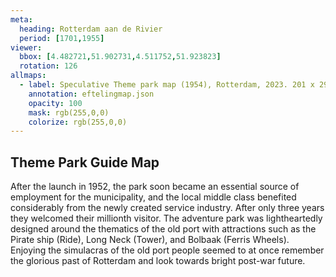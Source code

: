 ```yaml
---
meta:
  heading: Rotterdam aan de Rivier
  period: [1701,1955]
viewer:
  bbox: [4.482721,51.902731,4.511752,51.923823]
  rotation: 126
allmaps:
  - label: Speculative Theme park map (1954), Rotterdam, 2023. 201 x 297mm. The Berlage. Based on the park map of Henry Knoet of 1986. Scale 1:5,000. De Efteling Archive.
    annotation: eftelingmap.json
    opacity: 100
    mask: rgb(255,0,0)
    colorize: rgb(255,0,0)
---
```

##  Theme Park Guide Map

After the launch in 1952, the park soon became an essential source of employment for the municipality, and the local middle class benefited considerably from the newly created service industry. After only three years they welcomed their millionth visitor. The adventure park was lightheartedly designed around the thematics of the old port with attractions such as the Pirate ship (Ride), Long Neck (Tower), and Bolbaak (Ferris Wheels). Enjoying the simulacras of the old port people seemed to at once remember the glorious past of Rotterdam and look towards bright post-war future.

